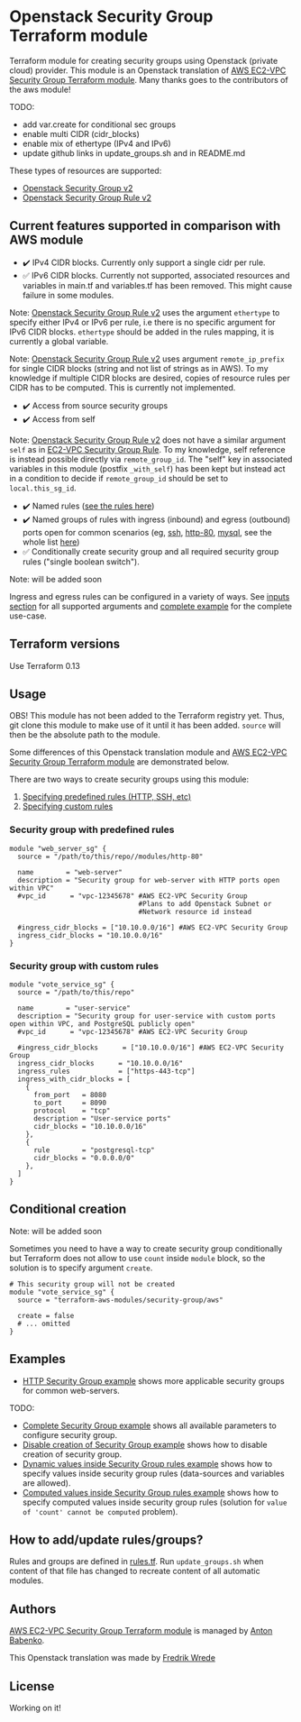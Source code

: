 # Openstack Security Group Terraform module
Terraform module for creating security groups using Openstack (private cloud) provider.
This module is an Openstack translation of [AWS EC2-VPC Security Group Terraform module](https://github.com/terraform-aws-modules/terraform-aws-security-group). Many thanks goes to the contributors of the aws module! 

TODO:
- add var.create for conditional sec groups
- enable multi CIDR (cidr_blocks)
- enable mix of ethertype (IPv4 and IPv6)
- update github links in update_groups.sh and in README.md

These types of resources are supported:

* [Openstack Security Group v2](https://registry.terraform.io/providers/terraform-provider-openstack/openstack/latest/docs/resources/networking_secgroup_v2)
* [Openstack Security Group Rule v2](https://registry.terraform.io/providers/terraform-provider-openstack/openstack/latest/docs/resources/networking_secgroup_rule_v2)

## Current features supported in comparison with AWS module

* :heavy_check_mark: IPv4 CIDR blocks. Currently only support a single cidr per rule.
* :white_check_mark: IPv6 CIDR blocks. Currently not supported, associated resources and variables in main.tf and variables.tf has been removed. This might cause failure in some modules. 

Note: [Openstack Security Group Rule v2](https://registry.terraform.io/providers/terraform-provider-openstack/openstack/latest/docs/resources/networking_secgroup_rule_v2) uses the argument ```ethertype``` to specify either IPv4 or IPv6 per rule, i.e there is no specific argument for IPv6 CIDR blocks. ```ethertype``` should be added in the rules mapping, it is currently a global variable. 

Note: [Openstack Security Group Rule v2](https://registry.terraform.io/providers/terraform-provider-openstack/openstack/latest/docs/resources/networking_secgroup_rule_v2) uses argument ```remote_ip_prefix``` for single CIDR blocks (string and not list of strings as in AWS). To my knowledge if multiple CIDR blocks are desired, copies of resource rules per CIDR has to be computed. This is currently not implemented.    

* :heavy_check_mark: Access from source security groups
* :heavy_check_mark: Access from self

Note: [Openstack Security Group Rule v2](https://registry.terraform.io/providers/terraform-provider-openstack/openstack/latest/docs/resources/networking_secgroup_rule_v2) does not have a similar argument ```self``` as in [EC2-VPC Security Group Rule](https://www.terraform.io/docs/providers/aws/r/security_group_rule.html). To my knowledge, self reference is instead possible directly via ```remote_group_id```. The "self" key in associated variables in this module (postfix ```_with_self```) has been kept but instead act in a condition to decide if ```remote_group_id``` should be set to ```local.this_sg_id```. 

* :heavy_check_mark: Named rules ([see the rules here](https://github.com/terraform-aws-modules/terraform-aws-security-group/blob/master/rules.tf))
* :heavy_check_mark: Named groups of rules with ingress (inbound) and egress (outbound) ports open for common scenarios (eg, [ssh](https://github.com/terraform-aws-modules/terraform-aws-security-group/tree/master/modules/ssh), [http-80](https://github.com/terraform-aws-modules/terraform-aws-security-group/tree/master/modules/http-80), [mysql](https://github.com/terraform-aws-modules/terraform-aws-security-group/tree/master/modules/mysql), see the whole list [here](https://github.com/terraform-aws-modules/terraform-aws-security-group/blob/master/modules/README.md))
* :white_check_mark: Conditionally create security group and all required security group rules ("single boolean switch").

Note: will be added soon

Ingress and egress rules can be configured in a variety of ways. See [inputs section](#inputs) for all supported arguments and [complete example](https://github.com/terraform-aws-modules/terraform-aws-security-group/tree/master/examples/complete) for the complete use-case.


## Terraform versions

Use Terraform 0.13

## Usage

OBS! This module has not been added to the Terraform registry yet. Thus, git clone this module to make use of it until it has been added. ```source``` will then be the absolute path to the module.

Some differences of this Openstack translation module and [AWS EC2-VPC Security Group Terraform module](https://github.com/terraform-aws-modules/terraform-aws-security-group) are demonstrated below.

There are two ways to create security groups using this module:

1. [Specifying predefined rules (HTTP, SSH, etc)](https://github.com/terraform-aws-modules/terraform-aws-security-group#security-group-with-predefined-rules)
1. [Specifying custom rules](https://github.com/terraform-aws-modules/terraform-aws-security-group#security-group-with-custom-rules)

### Security group with predefined rules

```hcl
module "web_server_sg" {
  source = "/path/to/this/repo//modules/http-80"

  name        = "web-server"
  description = "Security group for web-server with HTTP ports open within VPC"
  #vpc_id      = "vpc-12345678" #AWS EC2-VPC Security Group
                                #Plans to add Openstack Subnet or 
                                #Network resource id instead

  #ingress_cidr_blocks = ["10.10.0.0/16"] #AWS EC2-VPC Security Group
  ingress_cidr_blocks = "10.10.0.0/16"
}
```

### Security group with custom rules

```hcl
module "vote_service_sg" {
  source = "/path/to/this/repo"

  name        = "user-service"
  description = "Security group for user-service with custom ports open within VPC, and PostgreSQL publicly open"
  #vpc_id      = "vpc-12345678" #AWS EC2-VPC Security Group

  #ingress_cidr_blocks      = ["10.10.0.0/16"] #AWS EC2-VPC Security Group
  ingress_cidr_blocks      = "10.10.0.0/16"
  ingress_rules            = ["https-443-tcp"]
  ingress_with_cidr_blocks = [
    {
      from_port   = 8080
      to_port     = 8090
      protocol    = "tcp"
      description = "User-service ports"
      cidr_blocks = "10.10.0.0/16"
    },
    {
      rule        = "postgresql-tcp"
      cidr_blocks = "0.0.0.0/0"
    },
  ]
}
```

## Conditional creation

Note: will be added soon

Sometimes you need to have a way to create security group conditionally but Terraform does not allow to use `count` inside `module` block, so the solution is to specify argument `create`.

```hcl
# This security group will not be created
module "vote_service_sg" {
  source = "terraform-aws-modules/security-group/aws"

  create = false
  # ... omitted
}
```

## Examples

* [HTTP Security Group example](https://github.com/terraform-aws-modules/terraform-aws-security-group/tree/master/examples/http) shows more applicable security groups for common web-servers.

TODO: 

* [Complete Security Group example](https://github.com/terraform-aws-modules/terraform-aws-security-group/tree/master/examples/complete) shows all available parameters to configure security group.
* [Disable creation of Security Group example](https://github.com/terraform-aws-modules/terraform-aws-security-group/tree/master/examples/disabled) shows how to disable creation of security group.
* [Dynamic values inside Security Group rules example](https://github.com/terraform-aws-modules/terraform-aws-security-group/tree/master/examples/dynamic) shows how to specify values inside security group rules (data-sources and variables are allowed).
* [Computed values inside Security Group rules example](https://github.com/terraform-aws-modules/terraform-aws-security-group/tree/master/examples/computed) shows how to specify computed values inside security group rules (solution for `value of 'count' cannot be computed` problem).

## How to add/update rules/groups?

Rules and groups are defined in [rules.tf](https://github.com/terraform-aws-modules/terraform-aws-security-group/blob/master/rules.tf). Run `update_groups.sh` when content of that file has changed to recreate content of all automatic modules.


## Authors

[AWS EC2-VPC Security Group Terraform module](https://github.com/terraform-aws-modules/terraform-aws-security-group) is managed by [Anton Babenko](https://github.com/antonbabenko).

This Openstack translation was made by [Fredrik Wrede](https://github.com/Wrede)

## License

Working on it! 